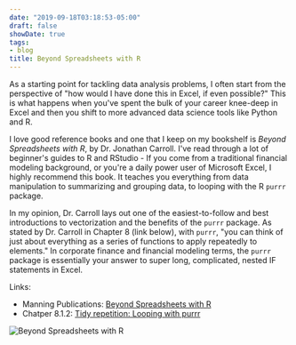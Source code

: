 ```yaml
---
date: "2019-09-18T03:18:53-05:00"
draft: false
showDate: true
tags:
- blog
title: Beyond Spreadsheets with R
---
```


As a starting point for tackling data analysis problems, I often start from the perspective of "how would I have done this in Excel, if even possible?" This is what happens when you've spent the bulk of your career knee-deep in Excel and then you shift to more advanced data science tools like Python and R.

I love good reference books and one that I keep on my bookshelf is _Beyond Spreadsheets with R_, by Dr. Jonathan Carroll. I've read through a lot of beginner's guides to R and RStudio - If you come from a traditional financial modeling background, or you're a daily power user of Microsoft Excel, I highly recommend this book. It teaches you everything from data manipulation to summarizing and grouping data, to looping with the R `purrr` package.

In my opinion, Dr. Carroll lays out one of the easiest-to-follow and best introductions to vectorization and the benefits of the `purrr` package. As stated by Dr. Carroll in Chapter 8 (link below), with `purrr`, "you can think of just about everything as a series of functions to apply repeatedly to elements." In corporate finance and financial modeling terms, the `purrr` package is essentially your answer to super long, complicated, nested IF statements in Excel.

Links:

* Manning Publications: [Beyond Spreadsheets with R](https://www.manning.com/books/beyond-spreadsheets-with-r)
* Chatper 8.1.2: [Tidy repetition: Looping with purrr](https://livebook.manning.com/book/beyond-spreadsheets-with-r/chapter-8/24)

![Beyond Spreadsheets with R](/Carroll-BSwithR-HI.png)